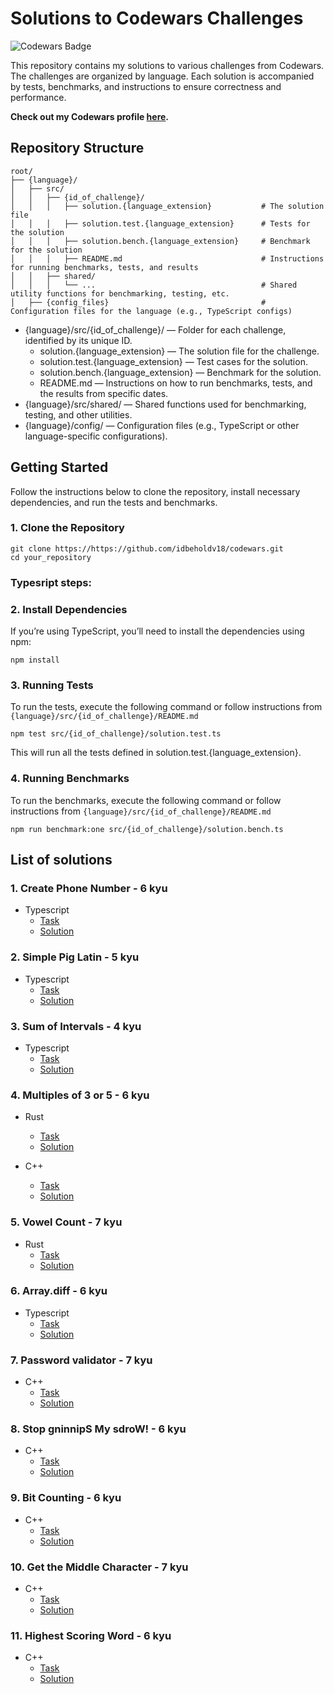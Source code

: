 # Solutions to Codewars Challenges

![Codewars Badge](https://www.codewars.com/users/idbeholdv18/badges/large)

This repository contains my solutions to various challenges from Codewars. The challenges are organized by language.
Each solution is accompanied by tests, benchmarks, and instructions to ensure correctness and performance.

**Check out my Codewars profile [here](https://www.codewars.com/users/idbeholdv18/).**

## Repository Structure

```
root/
├── {language}/
│   ├── src/
│   │   ├── {id_of_challenge}/
│   │   │   ├── solution.{language_extension}           # The solution file
│   │   │   ├── solution.test.{language_extension}      # Tests for the solution
│   │   │   ├── solution.bench.{language_extension}     # Benchmark for the solution
│   │   │   ├── README.md                               # Instructions for running benchmarks, tests, and results
│   │   ├── shared/
│   │   │   └── ...                                     # Shared utility functions for benchmarking, testing, etc.
│   ├── {config_files}                                  # Configuration files for the language (e.g., TypeScript configs)
```

- {language}/src/{id_of_challenge}/ — Folder for each challenge, identified by its unique ID.
  - solution.{language_extension} — The solution file for the challenge.
  - solution.test.{language_extension} — Test cases for the solution.
  - solution.bench.{language_extension} — Benchmark for the solution.
  - README.md — Instructions on how to run benchmarks, tests, and the results from specific dates.
- {language}/src/shared/ — Shared functions used for benchmarking, testing, and other utilities.
- {language}/config/ — Configuration files (e.g., TypeScript or other language-specific configurations).

## Getting Started

Follow the instructions below to clone the repository, install necessary dependencies, and run the tests and benchmarks.

### 1. Clone the Repository

```
git clone https://https://github.com/idbeholdv18/codewars.git
cd your_repository
```

### Typesript steps:

### 2. Install Dependencies

If you’re using TypeScript, you’ll need to install the dependencies using npm:

```
npm install
```

### 3. Running Tests

To run the tests, execute the following command or follow instructions from `{language}/src/{id_of_challenge}/README.md`

```
npm test src/{id_of_challenge}/solution.test.ts
```

This will run all the tests defined in solution.test.{language_extension}.

### 4. Running Benchmarks

To run the benchmarks, execute the following command or follow instructions from
`{language}/src/{id_of_challenge}/README.md`

```
npm run benchmark:one src/{id_of_challenge}/solution.bench.ts
```

## List of solutions

### 1. Create Phone Number - 6 kyu

- Typescript
  - [Task](https://www.codewars.com/kata/525f50e3b73515a6db000b83/train/typescript)
  - [Solution](https://github.com/idbeholdv18/codewars/tree/master/typescript/src/525f50e3b73515a6db000b83)

### 2. Simple Pig Latin - 5 kyu

- Typescript
  - [Task](https://www.codewars.com/kata/520b9d2ad5c005041100000f/train/typescript)
  - [Solution](https://github.com/idbeholdv18/codewars/tree/master/typescript/src/520b9d2ad5c005041100000f)

### 3. Sum of Intervals - 4 kyu

- Typescript
  - [Task](https://www.codewars.com/kata/52b7ed099cdc285c300001cd/train/typescript)
  - [Solution](https://github.com/idbeholdv18/codewars/tree/master/typescript/src/52b7ed099cdc285c300001cd)

### 4. Multiples of 3 or 5 - 6 kyu

- Rust
  - [Task](https://www.codewars.com/kata/514b92a657cdc65150000006/train/rust)
  - [Solution](https://github.com/idbeholdv18/codewars/tree/master/rust/src/tasks/multiples_of_3_or_5.rs)

- C++
  - [Task](https://www.codewars.com/kata/514b92a657cdc65150000006/train/cpp)
  - [Solution](https://github.com/idbeholdv18/codewars/tree/master/cpp/src/multiples_of_3_or_5/multiples_of_3_or_5.cpp)

### 5. Vowel Count - 7 kyu

- Rust
  - [Task](https://www.codewars.com/kata/54ff3102c1bad923760001f3/train/rust)
  - [Solution](https://github.com/idbeholdv18/codewars/tree/master/rust/src/tasks/vowel_count.rs)

### 6. Array.diff - 6 kyu

- Typescript
  - [Task](https://www.codewars.com/kata/523f5d21c841566fde000009/train/rust)
  - [Solution](https://github.com/idbeholdv18/codewars/tree/master/typescript/src/523f5d21c841566fde000009)

### 7. Password validator - 7 kyu

- C++
  - [Task](https://www.codewars.com/kata/56a921fa8c5167d8e7000053/train/cpp)
  - [Solution](https://github.com/idbeholdv18/codewars/tree/master/cpp/src/password_validator/password_validator.cpp)

### 8. Stop gninnipS My sdroW! - 6 kyu

- C++
  - [Task](https://www.codewars.com/kata/5264d2b162488dc400000001/train/cpp)
  - [Solution](https://github.com/idbeholdv18/codewars/tree/master/cpp/src/spin_words/spin_words.cpp)

### 9. Bit Counting - 6 kyu
- C++
  - [Task](https://www.codewars.com/kata/526571aae218b8ee490006f4/train/cpp)
  - [Solution](https://github.com/idbeholdv18/codewars/tree/master/cpp/src/bit_counting/bit_counting.cpp)

### 10. Get the Middle Character - 7 kyu
- C++
  - [Task](https://www.codewars.com/kata/56747fd5cb988479af000028/train/cpp)
  - [Solution](https://github.com/idbeholdv18/codewars/tree/master/cpp/src/get_the_middle_character/get_the_middle_character.cpp)

### 11. Highest Scoring Word - 6 kyu
- C++
  - [Task](https://www.codewars.com/kata/57eb8fcdf670e99d9b000272/train/cpp)
  - [Solution](https://github.com/idbeholdv18/codewars/tree/master/cpp/src/highest_scoring_word/highest_scoring_word.cpp)
